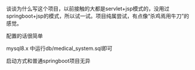 谈谈为什么写这个项目，以前接触的大都是servlet+jsp模式的，没用过springboot+jsp的模式，所以试一试。项目纯属尝试，有点像“杀鸡焉用牛刀”的感觉。

配置的话很简单

mysql8.x 中运行db/medical_system.sql即可



启动方式和普通springboot项目无异

